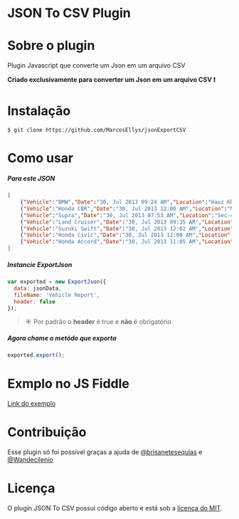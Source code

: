 JSON To CSV Plugin
==========

# Sobre o plugin

Plugin Javascript que converte um Json em um arquivo CSV

**Criado exclusivamente para converter um Json em um arquivo CSV :exclamation:**

# Instalação

    $ git clone https://github.com/MarcosEllys/jsonExportCSV

# Como usar

##### Para este JSON

```json
[
	{"Vehicle":"BMW","Date":"30, Jul 2013 09:24 AM","Location":"Hauz Khas, Enclave, New Delhi, Delhi, India","Speed":42},
	{"Vehicle":"Honda CBR","Date":"30, Jul 2013 12:00 AM","Location":"Military Road,  West Bengal 734013,  India","Speed":0},
	{"Vehicle":"Supra","Date":"30, Jul 2013 07:53 AM","Location":"Sec-45, St. Angel's School, Gurgaon, Haryana, India","Speed":58},
	{"Vehicle":"Land Cruiser","Date":"30, Jul 2013 09:35 AM","Location":"DLF Phase I, Marble Market, Gurgaon, Haryana, India","Speed":83},
	{"Vehicle":"Suzuki Swift","Date":"30, Jul 2013 12:02 AM","Location":"Behind Central Bank RO, Ram Krishna Rd by-lane, Siliguri, West Bengal, India","Speed":0},
	{"Vehicle":"Honda Civic","Date":"30, Jul 2013 12:00 AM","Location":"Behind Central Bank RO, Ram Krishna Rd by-lane, Siliguri, West Bengal, India","Speed":0},
	{"Vehicle":"Honda Accord","Date":"30, Jul 2013 11:05 AM","Location":"DLF Phase IV, Super Mart 1, Gurgaon, Haryana, India","Speed":71}
]
```

##### Instancie ExportJson

```javascript
var exported = new ExportJson({
  data: jsonData,
  fileName: 'Vehicle Report',
  header: false
});
```


> :sunny: Por padrão o **header** é true e **não** é obrigatório

##### Agora chame o metódo que exporta

```javascript
exported.export();
```

# Exmplo no JS Fiddle

[Link do exemplo](https://jsfiddle.net/marcosellys/ercemgeo/1/)

# Contribuição

  Esse plugin só foi possível graças a ajuda de [@brisanetesequias](https://github.com/brisanetesequias) e [@Wandecilenio](https://github.com/Wandecilenio)

# Licença

O plugin JSON To CSV possui código aberto e está sob a  [licença do MIT](http://opensource.org/licenses/MIT).
